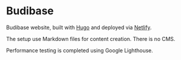 # Budibase
Budibase website, built with [Hugo](https://gohugo.io/) and deployed via [Netlify](https://www.netlify.com/).

The setup use Markdown files for content creation. There is no CMS.

Performance testing is completed using Google Lighthouse.


